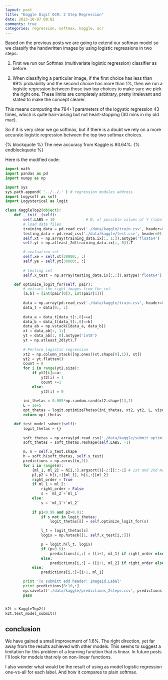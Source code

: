 ```yaml
---
layout: post
title: "Kaggle Digit OCR: 2 Step Regression"
date: 2013-10-07 09:02
comments: true
categories: regression, softmax, kaggle, ocr
---
```


Based on the previous posts we are going to extend our softmax model so we classify the handwritten images by using logistic regressions in two steps:

1. First we run our Softmax (multivariate logistic regression) classifier as before.

2. When classifying a particular image, if the first choice has less than 99% probability and the second choice has more than 1%, then we run a logistic regression between those two top choices to make sure we pick the right one. These limits are completely arbitrary, pretty irrelevant and stated to make the concept clearer.

This means computing the 784+1 parameters of the logystic regression 43 times, which is quite hair-raising but not heart-stopping (30 mins in my old mac).

So if it is very clear we go softmax, but if there is a doubt we rely on a more accurate logistic regression between the top two softmax choices. 

{% blockquote %}
The new accuracy from Kaggle is 93.64%. 
{% endblockquote %}

Here is the modified code:

```python kaggle 2 step regression model
import math
import pandas as pd
import numpy as np

import sys
sys.path.append( '../../.' ) # regression modules address
import Logysoft as soft
import Logysterical as logit

class KaggleTop2(object):
    def __init__(self):
        self.LABS = 10              # N. of possible values of Y (labels)
        # load data files
        training_data = pd.read_csv('./data/kaggle/train.csv', header=0)
        testing_data = pd.read_csv('./data/kaggle/test.csv', header=0)
        self.xt = np.array(training_data.ix[:, 1:]).astype('float64')
        self.yt = np.atleast_2d(training_data.ix[:, 0]).T

        # evaluation set
        self.xe = self.xt[30000:, :]
        self.ye = self.yt[30000:, :]
        
        # testing set
        self.x_test = np.array(testing_data.ix[:,:]).astype('float64')

    def optimize_logit_for(self, pair):
        # extract the right images from the set
        [a,b] = [int(pair[0]), int(pair[1])]
        
        data = np.array(pd.read_csv('./data/kaggle/train.csv', header=0)).astype('float64')
        data_t = data[0:, :]
        
        data_a = data_t[data_t[:,0]==a]
        data_b = data_t[data_t[:,0]==b]
        data_ab = np.vstack([data_a, data_b])
        xt = data_ab[:, 1:]
        yt = data_ab[:, 0].astype('int8')
        yt = np.atleast_2d(yt).T
    
        # Perform logistic regression
        xt2 = np.column_stack([np.ones((xt.shape[0],1)), xt])
        yt2 = yt.flatten()
        count = 0
        for i in range(yt2.size):
            if yt2[i]==a:
                yt2[i] = 1
                count +=1
            else:
                yt2[i] = 0    
        
        ini_thetas = 0.005*np.random.rand(xt2.shape[1],1)
        L = 1e+5
        opt_thetas = logit.optimizeThetas(ini_thetas, xt2, yt2, L, visual=False)
        return opt_thetas

    def test_model_submit(self):
        logit_thetas = {}
        
        soft_thetas = np.array(pd.read_csv('./data/kaggle/submit_optimized_thetas.csv', header=None))
        soft_thetas = soft_thetas.reshape(self.LABS, -1)

        m, n = self.x_test.shape
        h = soft.h(soft_thetas, self.x_test)
        predictions = np.zeros((m,2))
        for i in range(m):
            [ml_1, ml_2] = h[i,:].argsort()[-2:][::-1] # 1st and 2nd model choices
            p1,p2 = h[i,:][ml_1], h[i,:][ml_2]
            right_order = True
            if ml_1 > ml_2:
                right_order = False
                s = `ml_2`+`ml_1`
            else:
                s = `ml_1`+`ml_2`
            
            if p1<0.99 and p2>0.01:
                if s not in logit_thetas:
                    logit_thetas[s] = self.optimize_logit_for(s)

                l_t = logit_thetas[s]
                logix = np.hstack([1, self.x_test[i,:]])

                p = logit.h(l_t, logix)
                if (p>0.5):
                    predictions[i,:] = ([i+1, ml_1] if right_order else [i+1, ml_2])
                else:
                    predictions[i,:] = ([i+1, ml_2] if right_order else [i+1, ml_1])
            else:
                predictions[i,:]=[i+1, ml_1]

        print 'To submitt add header: ImageId,Label'
        print predictions[0:10,:]
        np.savetxt('./data/kaggle/predictions_2steps.csv', predictions, fmt='%i,%i')
        pass


k2t = KaggleTop2()
k2t.test_model_submit()
```

## conclusion

We have gained a small improvement of 1.6%. The right direction, yet far away from the results achieved with other models. This seems to suggest a limitation for this problem of a learning function that is linear. In future posts I'll look for models that rely on non-linear functions.

I also wonder what would be the result of using as model logistic regression one-vs-all for each label. And how it compares to plain softmax.



